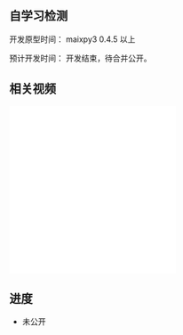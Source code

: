 ## 自学习检测

开发原型时间： maixpy3 0.4.5 以上

预计开发时间： 开发结束，待合并公开。

## 相关视频

<iframe src="//player.bilibili.com/player.html?aid=465843172&bvid=BV1y5411f7Yy&cid=486868043&page=1" scrolling="no" border="0" frameborder="no" framespacing="0" allowfullscreen="true"> </iframe>

<iframe src="//player.bilibili.com/player.html?aid=297876630&bvid=BV1aF41137Ff&cid=568622764&page=1" scrolling="no" border="0" frameborder="no" framespacing="0" allowfullscreen="true"> </iframe>

## 进度

- 未公开
